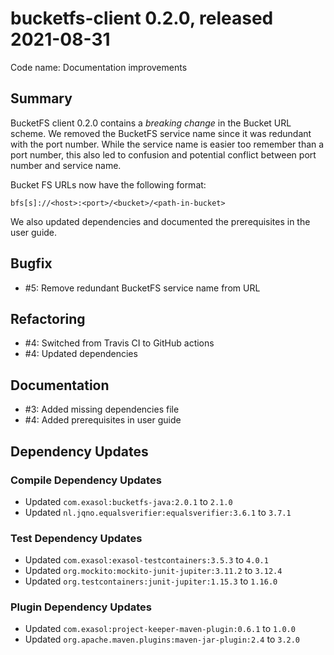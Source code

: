 # bucketfs-client 0.2.0, released 2021-08-31

Code name: Documentation improvements

## Summary

BucketFS client 0.2.0 contains a *breaking change* in the Bucket URL scheme. We removed the BucketFS service name since it was redundant with the port number. While the service name is easier too remember than a port number, this also led to confusion and potential conflict between port number and service name.

Bucket FS URLs now have the following format:

```
bfs[s]://<host>:<port>/<bucket>/<path-in-bucket>
```

We also updated dependencies and documented the prerequisites in the user guide.

## Bugfix

* #5: Remove redundant BucketFS service name from URL

## Refactoring

* #4: Switched from Travis CI to GitHub actions
* #4: Updated dependencies

## Documentation

* #3: Added missing dependencies file
* #4: Added prerequisites in user guide


## Dependency Updates

### Compile Dependency Updates

* Updated `com.exasol:bucketfs-java:2.0.1` to `2.1.0`
* Updated `nl.jqno.equalsverifier:equalsverifier:3.6.1` to `3.7.1`

### Test Dependency Updates

* Updated `com.exasol:exasol-testcontainers:3.5.3` to `4.0.1`
* Updated `org.mockito:mockito-junit-jupiter:3.11.2` to `3.12.4`
* Updated `org.testcontainers:junit-jupiter:1.15.3` to `1.16.0`

### Plugin Dependency Updates

* Updated `com.exasol:project-keeper-maven-plugin:0.6.1` to `1.0.0`
* Updated `org.apache.maven.plugins:maven-jar-plugin:2.4` to `3.2.0`
